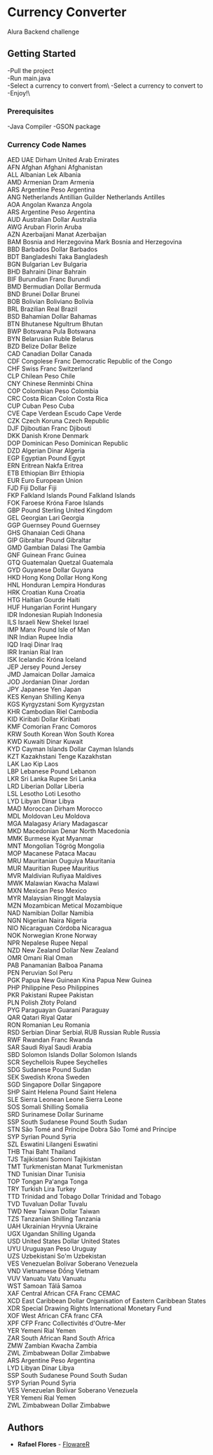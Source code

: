 # Currency Converter
Alura Backend challenge

## Getting Started

-Pull the project\
-Run main.java\
-Select a currency to convert from\ 
-Select a currency to convert to\
-Enjoy!\

### Prerequisites

-Java Compiler
-GSON package

### Currency Code Names

AED	UAE Dirham	United Arab Emirates\
AFN	Afghan Afghani	Afghanistan\
ALL	Albanian Lek	Albania\
AMD	Armenian Dram	Armenia\
ARS	Argentine Peso	Argentina\
ANG	Netherlands Antillian Guilder	Netherlands Antilles\
AOA	Angolan Kwanza	Angola\
ARS	Argentine Peso	Argentina\
AUD	Australian Dollar	Australia\
AWG	Aruban Florin	Aruba\
AZN	Azerbaijani Manat	Azerbaijan\
BAM	Bosnia and Herzegovina Mark	Bosnia and Herzegovina\
BBD	Barbados Dollar	Barbados\
BDT	Bangladeshi Taka	Bangladesh\
BGN	Bulgarian Lev	Bulgaria\
BHD	Bahraini Dinar	Bahrain\
BIF	Burundian Franc	Burundi\
BMD	Bermudian Dollar	Bermuda\
BND	Brunei Dollar	Brunei\
BOB	Bolivian Boliviano	Bolivia\
BRL	Brazilian Real	Brazil\
BSD	Bahamian Dollar	Bahamas\
BTN	Bhutanese Ngultrum	Bhutan\
BWP	Botswana Pula	Botswana\
BYN	Belarusian Ruble	Belarus\
BZD	Belize Dollar	Belize\
CAD	Canadian Dollar	Canada\
CDF	Congolese Franc	Democratic Republic of the Congo\
CHF	Swiss Franc	Switzerland\
CLP	Chilean Peso	Chile\
CNY	Chinese Renminbi	China\
COP	Colombian Peso	Colombia\
CRC	Costa Rican Colon	Costa Rica\
CUP	Cuban Peso	Cuba\
CVE	Cape Verdean Escudo	Cape Verde\
CZK	Czech Koruna	Czech Republic\
DJF	Djiboutian Franc	Djibouti\
DKK	Danish Krone	Denmark\
DOP	Dominican Peso	Dominican Republic\
DZD	Algerian Dinar	Algeria\
EGP	Egyptian Pound	Egypt\
ERN	Eritrean Nakfa	Eritrea\
ETB	Ethiopian Birr	Ethiopia\
EUR	Euro	European Union\
FJD	Fiji Dollar	Fiji\
FKP	Falkland Islands Pound	Falkland Islands\
FOK	Faroese Króna	Faroe Islands\
GBP	Pound Sterling	United Kingdom\
GEL	Georgian Lari	Georgia\
GGP	Guernsey Pound	Guernsey\
GHS	Ghanaian Cedi	Ghana\
GIP	Gibraltar Pound	Gibraltar\
GMD	Gambian Dalasi	The Gambia\
GNF	Guinean Franc	Guinea\
GTQ	Guatemalan Quetzal	Guatemala\
GYD	Guyanese Dollar	Guyana\
HKD	Hong Kong Dollar	Hong Kong\
HNL	Honduran Lempira	Honduras\
HRK	Croatian Kuna	Croatia\
HTG	Haitian Gourde	Haiti\
HUF	Hungarian Forint	Hungary\
IDR	Indonesian Rupiah	Indonesia\
ILS	Israeli New Shekel	Israel\
IMP	Manx Pound	Isle of Man\
INR	Indian Rupee	India\
IQD	Iraqi Dinar	Iraq\
IRR	Iranian Rial	Iran\
ISK	Icelandic Króna	Iceland\
JEP	Jersey Pound	Jersey\
JMD	Jamaican Dollar	Jamaica\
JOD	Jordanian Dinar	Jordan\
JPY	Japanese Yen	Japan\
KES	Kenyan Shilling	Kenya\
KGS	Kyrgyzstani Som	Kyrgyzstan\
KHR	Cambodian Riel	Cambodia\
KID	Kiribati Dollar	Kiribati\
KMF	Comorian Franc	Comoros\
KRW	South Korean Won	South Korea\
KWD	Kuwaiti Dinar	Kuwait\
KYD	Cayman Islands Dollar	Cayman Islands\
KZT	Kazakhstani Tenge	Kazakhstan\
LAK	Lao Kip	Laos\
LBP	Lebanese Pound	Lebanon\
LKR	Sri Lanka Rupee	Sri Lanka\
LRD	Liberian Dollar	Liberia\
LSL	Lesotho Loti	Lesotho\
LYD	Libyan Dinar	Libya\
MAD	Moroccan Dirham	Morocco\
MDL	Moldovan Leu	Moldova\
MGA	Malagasy Ariary	Madagascar\
MKD	Macedonian Denar	North Macedonia\
MMK	Burmese Kyat	Myanmar\
MNT	Mongolian Tögrög	Mongolia\
MOP	Macanese Pataca	Macau\
MRU	Mauritanian Ouguiya	Mauritania\
MUR	Mauritian Rupee	Mauritius\
MVR	Maldivian Rufiyaa	Maldives\
MWK	Malawian Kwacha	Malawi\
MXN	Mexican Peso	Mexico\
MYR	Malaysian Ringgit	Malaysia\
MZN	Mozambican Metical	Mozambique\
NAD	Namibian Dollar	Namibia\
NGN	Nigerian Naira	Nigeria\
NIO	Nicaraguan Córdoba	Nicaragua\
NOK	Norwegian Krone	Norway\
NPR	Nepalese Rupee	Nepal\
NZD	New Zealand Dollar	New Zealand\
OMR	Omani Rial	Oman\
PAB	Panamanian Balboa	Panama\
PEN	Peruvian Sol	Peru\
PGK	Papua New Guinean Kina	Papua New Guinea\
PHP	Philippine Peso	Philippines\
PKR	Pakistani Rupee	Pakistan\
PLN	Polish Złoty	Poland\
PYG	Paraguayan Guaraní	Paraguay\
QAR	Qatari Riyal	Qatar\
RON	Romanian Leu	Romania\
RSD	Serbian Dinar	Serbia\\
RUB	Russian Ruble	Russia\
RWF	Rwandan Franc	Rwanda\
SAR	Saudi Riyal	Saudi Arabia\
SBD	Solomon Islands Dollar	Solomon Islands\
SCR	Seychellois Rupee	Seychelles\
SDG	Sudanese Pound	Sudan\
SEK	Swedish Krona	Sweden\
SGD	Singapore Dollar	Singapore\
SHP	Saint Helena Pound	Saint Helena\
SLE	Sierra Leonean Leone	Sierra Leone\
SOS	Somali Shilling	Somalia\
SRD	Surinamese Dollar	Suriname\
SSP	South Sudanese Pound	South Sudan\
STN	São Tomé and Príncipe Dobra	São Tomé and Príncipe\
SYP	Syrian Pound	Syria\
SZL	Eswatini Lilangeni	Eswatini\
THB	Thai Baht	Thailand\
TJS	Tajikistani Somoni	Tajikistan\
TMT	Turkmenistan Manat	Turkmenistan\
TND	Tunisian Dinar	Tunisia\
TOP	Tongan Paʻanga	Tonga\
TRY	Turkish Lira	Turkey\
TTD	Trinidad and Tobago Dollar	Trinidad and Tobago\
TVD	Tuvaluan Dollar	Tuvalu\
TWD	New Taiwan Dollar	Taiwan\
TZS	Tanzanian Shilling	Tanzania\
UAH	Ukrainian Hryvnia	Ukraine\
UGX	Ugandan Shilling	Uganda\
USD	United States Dollar United States\
UYU	Uruguayan Peso	Uruguay\
UZS	Uzbekistani So'm	Uzbekistan\
VES	Venezuelan Bolívar Soberano	Venezuela\
VND	Vietnamese Đồng	Vietnam\
VUV	Vanuatu Vatu	Vanuatu\
WST	Samoan Tālā	Samoa\
XAF	Central African CFA Franc	CEMAC\
XCD	East Caribbean Dollar	Organisation of Eastern Caribbean States\
XDR	Special Drawing Rights	International Monetary Fund\
XOF	West African CFA franc	CFA\
XPF	CFP Franc	Collectivités d'Outre-Mer\
YER	Yemeni Rial	Yemen\
ZAR	South African Rand	South Africa\
ZMW	Zambian Kwacha	Zambia\
ZWL	Zimbabwean Dollar	Zimbabwe\
ARS	Argentine Peso	Argentina\
LYD	Libyan Dinar	Libya\
SSP	South Sudanese Pound	South Sudan\
SYP	Syrian Pound	Syria\
VES	Venezuelan Bolívar Soberano	Venezuela\
YER	Yemeni Rial	Yemen\
ZWL	Zimbabwean Dollar	Zimbabwe


## Authors

* **Rafael Flores** - [FlowareR](https://github.com/FloWareR)

